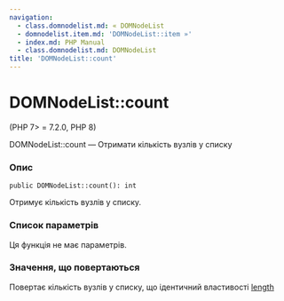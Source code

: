 ```yaml
---
navigation:
  - class.domnodelist.md: « DOMNodeList
  - domnodelist.item.md: 'DOMNodeList::item »'
  - index.md: PHP Manual
  - class.domnodelist.md: DOMNodeList
title: 'DOMNodeList::count'
---
```

# DOMNodeList::count

(PHP 7> = 7.2.0, PHP 8)

DOMNodeList::count — Отримати кількість вузлів у списку

### Опис

```methodsynopsis
public DOMNodeList::count(): int
```

Отримує кількість вузлів у списку.

### Список параметрів

Ця функція не має параметрів.

### Значення, що повертаються

Повертає кількість вузлів у списку, що ідентичний властивості [length](class.domnodelist.html#domnodelist.props.length)
